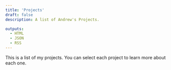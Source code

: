 ```yaml
---
title: 'Projects'
draft: false
description: A list of Andrew's Projects.

outputs:
  - HTML
  - JSON
  - RSS
---
```


This is a list of my projects. You can select each project to learn more about each one.
